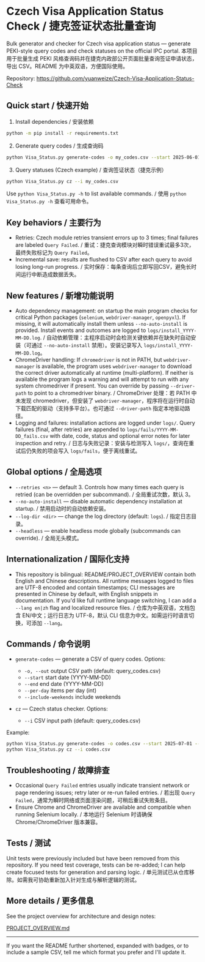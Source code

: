 

# Czech Visa Application Status Check / 捷克签证状态批量查询

Bulk generator and checker for Czech visa application status — generate PEKI-style query codes and check statuses on the official IPC portal. 本项目用于批量生成 PEKI 风格查询码并在捷克内政部公开页面批量查询签证申请状态，导出 CSV。README 为中英双语，方便国际使用。

Repository: https://github.com/yuanweize/Czech-Visa-Application-Status-Check

## Quick start / 快速开始

1. Install dependencies / 安装依赖

```bash
python -m pip install -r requirements.txt
```

2. Generate query codes / 生成查询码

```bash
python Visa_Status.py generate-codes -o my_codes.csv --start 2025-06-01 --end 2025-08-15 --per-day 5
```

3. Query statuses (Czech example) / 查询签证状态（捷克示例）

```bash
python Visa_Status.py cz --i my_codes.csv
```

Use `python Visa_Status.py -h` to list available commands. / 使用 `python Visa_Status.py -h` 查看可用命令。

## Key behaviors / 主要行为

- Retries: Czech module retries transient errors up to 3 times; final failures are labeled `Query Failed`. / 重试：捷克查询模块对瞬时错误重试最多3次，最终失败标记为 `Query Failed`。
- Incremental save: results are flushed to CSV after each query to avoid losing long-run progress. / 实时保存：每条查询后立即写回CSV，避免长时间运行中断造成数据丢失。

## New features / 新增功能说明

- Auto dependency management: on startup the main program checks for critical Python packages (`selenium`, `webdriver-manager`, `openpyxl`). If missing, it will automatically install them unless `--no-auto-install` is provided. Install events and outcomes are logged to `logs/install_YYYY-MM-DD.log`. / 自动依赖管理：主程序启动时会检测关键依赖并在缺失时自动安装（可通过 `--no-auto-install` 禁用）。安装记录写入 `logs/install_YYYY-MM-DD.log`。
- ChromeDriver handling: If `chromedriver` is not in PATH, but `webdriver-manager` is available, the program uses `webdriver-manager` to download the correct driver automatically at runtime (multi-platform). If neither is available the program logs a warning and will attempt to run with any system chromedriver if present. You can override by passing `--driver-path` to point to a chromedriver binary. / ChromeDriver 处理：若 PATH 中未发现 chromedriver，但安装了 `webdriver-manager`，程序将在运行时自动下载匹配的驱动（支持多平台）。也可通过 `--driver-path` 指定本地驱动路径。
- Logging and failures: installation actions are logged under `logs/`. Query failures (final, after retries) are appended to `logs/fails/YYYY-MM-DD_fails.csv` with date, code, status and optional error notes for later inspection and retry. / 日志与失败记录：安装与检测写入 `logs/`，查询在重试后仍失败的项会写入 `logs/fails`，便于离线重试。

## Global options / 全局选项

- `--retries <n>` — default 3. Controls how many times each query is retried (can be overridden per subcommand). / 全局重试次数，默认 3。
- `--no-auto-install` — disable automatic dependency installation at startup. / 禁用启动时的自动依赖安装。
- `--log-dir <dir>` — change the log directory (default: `logs`). / 指定日志目录。
- `--headless` — enable headless mode globally (subcommands can override). / 全局无头模式。

## Internationalization / 国际化支持

- This repository is bilingual: README/PROJECT_OVERVIEW contain both English and Chinese descriptions. All runtime messages logged to files are UTF-8 encoded and contain timestamps; CLI messages are presented in Chinese by default, with English snippets in documentation. If you'd like full runtime language switching, I can add a `--lang en|zh` flag and localized resource files. / 仓库为中英双语，文档包含 EN/中文；运行日志为 UTF-8，默认 CLI 信息为中文。如需运行时语言切换，可添加 `--lang`。

## Commands / 命令说明

- `generate-codes` — generate a CSV of query codes. Options:
	- `-o, --out`  output CSV path (default: query_codes.csv)
	- `--start`    start date (YYYY-MM-DD)
	- `--end`      end date (YYYY-MM-DD)
	- `--per-day`  items per day (int)
	- `--include-weekends` include weekends

- `cz` — Czech status checker. Options:
	- `--i` CSV input path (default: query_codes.csv)

Example:

```bash
python Visa_Status.py generate-codes -o codes.csv --start 2025-07-01 --end 2025-07-10 --per-day 3
python Visa_Status.py cz --i codes.csv
```

## Troubleshooting / 故障排查

- Occasional `Query Failed` entries usually indicate transient network or page rendering issues; retry later or re-run failed entries. / 若出现 `Query Failed`，通常为瞬时网络或页面渲染问题，可稍后重试失败条目。
- Ensure Chrome and ChromeDriver are available and compatible when running Selenium locally. / 本地运行 Selenium 时请确保 Chrome/ChromeDriver 版本兼容。

## Tests / 测试

Unit tests were previously included but have been removed from this repository. If you need test coverage, tests can be re-added; I can help create focused tests for generation and parsing logic. / 单元测试已从仓库移除。如需我可协助重新加入针对生成与解析逻辑的测试。

## More details / 更多信息

See the project overview for architecture and design notes:

[PROJECT_OVERVIEW.md](PROJECT_OVERVIEW.md)

---

If you want the README further shortened, expanded with badges, or to include a sample CSV, tell me which format you prefer and I'll update it.
